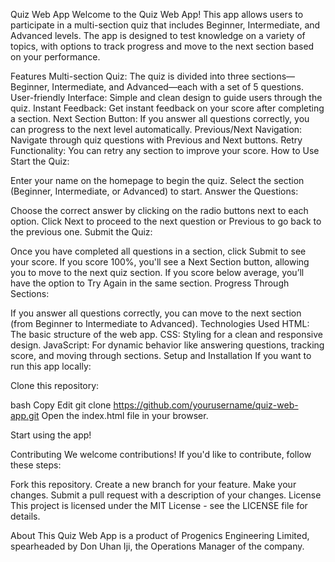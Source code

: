 Quiz Web App
Welcome to the Quiz Web App! This app allows users to participate in a multi-section quiz that includes Beginner, Intermediate, and Advanced levels. The app is designed to test knowledge on a variety of topics, with options to track progress and move to the next section based on your performance.

Features
Multi-section Quiz: The quiz is divided into three sections—Beginner, Intermediate, and Advanced—each with a set of 5 questions.
User-friendly Interface: Simple and clean design to guide users through the quiz.
Instant Feedback: Get instant feedback on your score after completing a section.
Next Section Button: If you answer all questions correctly, you can progress to the next level automatically.
Previous/Next Navigation: Navigate through quiz questions with Previous and Next buttons.
Retry Functionality: You can retry any section to improve your score.
How to Use
Start the Quiz:

Enter your name on the homepage to begin the quiz.
Select the section (Beginner, Intermediate, or Advanced) to start.
Answer the Questions:

Choose the correct answer by clicking on the radio buttons next to each option.
Click Next to proceed to the next question or Previous to go back to the previous one.
Submit the Quiz:

Once you have completed all questions in a section, click Submit to see your score.
If you score 100%, you'll see a Next Section button, allowing you to move to the next quiz section.
If you score below average, you’ll have the option to Try Again in the same section.
Progress Through Sections:

If you answer all questions correctly, you can move to the next section (from Beginner to Intermediate to Advanced).
Technologies Used
HTML: The basic structure of the web app.
CSS: Styling for a clean and responsive design.
JavaScript: For dynamic behavior like answering questions, tracking score, and moving through sections.
Setup and Installation
If you want to run this app locally:

Clone this repository:

bash
Copy
Edit
git clone https://github.com/yourusername/quiz-web-app.git
Open the index.html file in your browser.

Start using the app!

Contributing
We welcome contributions! If you'd like to contribute, follow these steps:

Fork this repository.
Create a new branch for your feature.
Make your changes.
Submit a pull request with a description of your changes.
License
This project is licensed under the MIT License - see the LICENSE file for details.

About
This Quiz Web App is a product of Progenics Engineering Limited, spearheaded by Don Uhan Iji, the Operations Manager of the company.
